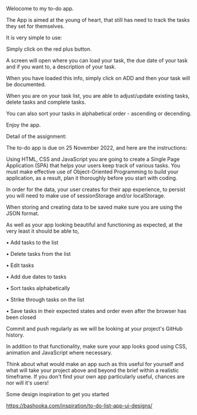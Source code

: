 Welocome to my to-do app.

The App is aimed at the young of heart, that still has need to track the tasks they set for themselves.

It is very simple to use:

Simply click on the red plus button.

A screen will open where you can load your task, the due date of your task and if you want to, a description of your task.

When you have loaded this info, simply click on ADD and then your task will be documented.

When you are on your task list, you are able to adjust/update existing tasks, delete tasks and complete tasks.

You can also sort your tasks in alphabetical order - ascending or decending.

Enjoy the app.

Detail of the assignment:

The to-do app is due on 25 November 2022, and here are the instructions:

Using  HTML, CSS and JavaScript you are going to create a Single Page Application (SPA) that helps your users keep track of various tasks. You must make effective use of Object-Oriented Programming to build your application, as a result, plan it thoroughly before you start with coding.

In order for the data, your user creates for their app experience, to persist you will need to make use of sessionStorage and/or localStorage.

When storing and creating data to be saved make sure you are using the JSON format. 

As well as your app looking beautiful and functioning as expected, at the very least it should be able to,

  

• Add tasks to the list

• Delete tasks from the list

• Edit tasks

• Add due dates to tasks

• Sort tasks alphabetically

• Strike through tasks on the list

• Save tasks in their expected states and order even after the browser has been closed

 

Commit and push regularly as we will be looking at your project's GitHub history. 

In addition to that functionality, make sure your app looks good using CSS, animation and JavaScript where necessary.

Think about what would make an app such as this useful for yourself and what will take your project above and beyond the brief within a realistic timeframe. If you don't find your own app particularly useful, chances are nor will it's users!

Some design inspiration to get you started

https://bashooka.com/inspiration/to-do-list-app-ui-designs/
